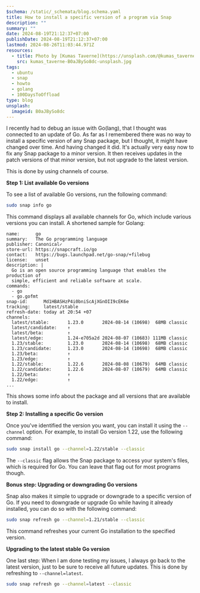 ```yaml
---
$schema: /static/_schemata/blog.schema.yaml
title: How to install a specific version of a program via Snap
description: ""
summary: ""
date: 2024-08-19T21:12:37+07:00
publishDate: 2024-08-19T21:12:37+07:00
lastmod: 2024-08-26T11:03:44.971Z
resources:
  - title: Photo by [Kumas Taverne](https://unsplash.com/@kumas_taverne) via [Unsplash](https://unsplash.com/)
    src: kumas_taverne-B0aJBySo8dc-unsplash.jpg
tags:
  - ubuntu
  - snap
  - howto
  - golang
  - 100DaysToOffload
type: blog
unsplash:
  imageid: B0aJBySo8dc
---
```


I recently had to debug an issue with Go(lang), that I thought was connected to an update of Go. As far as I remembered there was no way to install a specific version of any Snap package, but I thought, it might have changed over time. And having changed it did. It's actually very easy now to fix any Snap package to a minor version. It then receives updates in the patch versions of that minor version, but not upgrade to the latest version.

This is done by using channels of course.

**Step 1: List available Go versions**

To see a list of available Go versions, run the following command:

```bash
sudo snap info go
```

This command displays all available channels for Go, which include various versions you can install. A shortened sample for Golang:

```plaintext
name:      go
summary:   The Go programming language
publisher: Canonical✓
store-url: https://snapcraft.io/go
contact:   https://bugs.launchpad.net/go-snap/+filebug
license:   unset
description: |
  Go is an open source programming language that enables the production of
  simple, efficient and reliable software at scale.
commands:
  - go
  - go.gofmt
snap-id:      Md1HBASHzP4i0bniScAjXGnOII9cEK6e
tracking:     latest/stable
refresh-date: today at 20:54 +07
channels:
  latest/stable:       1.23.0       2024-08-14 (10698)  68MB classic
  latest/candidate:    ↑
  latest/beta:         ↑
  latest/edge:         1.24-e705a2d 2024-08-07 (10683) 111MB classic
  1.23/stable:         1.23.0       2024-08-14 (10698)  68MB classic
  1.23/candidate:      1.23.0       2024-08-14 (10698)  68MB classic
  1.23/beta:           ↑
  1.23/edge:           ↑
  1.22/stable:         1.22.6       2024-08-08 (10679)  64MB classic
  1.22/candidate:      1.22.6       2024-08-07 (10679)  64MB classic
  1.22/beta:           ↑
  1.22/edge:           ↑
...
```

This shows some info about the package and all versions that are available to install.

**Step 2: Installing a specific Go version**

Once you've identified the version you want, you can install it using the `--channel` option. For example, to install Go version 1.22, use the following command:

```bash
sudo snap install go --channel=1.22/stable --classic
```

The `--classic` flag allows the Snap package to access your system's files, which is required for Go. You can leave that flag out for most programs though.

**Bonus step: Upgrading or downgrading Go versions**

Snap also makes it simple to upgrade or downgrade to a specific version of Go. If you need to downgrade or upgrade Go while having it already installed, you can do so with the following command:

```bash
sudo snap refresh go --channel=1.21/stable --classic
```

This command refreshes your current Go installation to the specified version.

**Upgrading to the latest stable Go version**

One last step: When I am done testing my issues, I always go back to the latest version, just to be sure to receive all future updates. This is done by refreshing to `--channel=latest`.

```bash
sudo snap refresh go --channel=latest --classic
```

